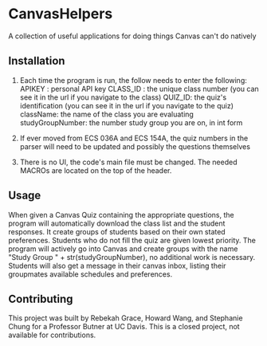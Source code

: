 # CanvasHelpers
A collection of useful applications for doing things Canvas can't do natively


## Installation
1. Each time the program is run, the follow needs to enter the following:
  APIKEY : personal API key
  CLASS_ID : the unique class number (you can see it in the url if you navigate to the class)
  QUIZ_ID: the quiz's identification (you can see it in the url if you navigate to the quiz)
  className: the name of the class you are evaluating
  studyGroupNumber: the number study group you are on, in int form
  
2. If ever moved from ECS 036A and ECS 154A, the quiz numbers in the parser will need to be updated and possibly the questions themselves

3. There is no UI, the code's main file must be changed. The needed MACROs are located on the top of the header.

## Usage
 
When given a Canvas Quiz containing the appropriate questions, the program will automatically download the class list and the student responses. It create groups of students based on their own stated preferences.  Students who do not fill the quiz are given lowest priority.  The program will actively go into Canvas and create groups with the name "Study Group " + str(studyGroupNumber), no additional work is necessary.  Students will also get a message in their canvas inbox, listing their groupmates available schedules and preferences.

## Contributing

This project was built by Rebekah Grace, Howard Wang, and Stephanie Chung for a Professor Butner at UC Davis.
This is a closed project, not available for contributions.  
